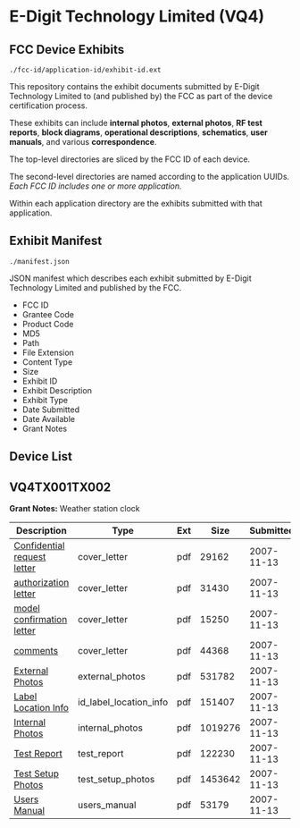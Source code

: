 # E-Digit Technology Limited (VQ4)
## FCC Device Exhibits

```
./fcc-id/application-id/exhibit-id.ext
```

This repository contains the exhibit documents submitted by E-Digit Technology Limited to (and published by) the FCC as part of the device certification process.

These exhibits can include **internal photos**, **external photos**, **RF test reports**, **block diagrams**, **operational descriptions**, **schematics**, **user manuals**, and various **correspondence**.

The top-level directories are sliced by the FCC ID of each device.

The second-level directories are named according to the application UUIDs. *Each FCC ID includes one or more application.*

Within each application directory are the exhibits submitted with that application. 

## Exhibit Manifest

```
./manifest.json
```

JSON manifest which describes each exhibit submitted by E-Digit Technology Limited and published by the FCC.

- FCC ID
- Grantee Code
- Product Code
- MD5
- Path
- File Extension
- Content Type
- Size
- Exhibit ID
- Exhibit Description
- Exhibit Type
- Date Submitted
- Date Available
- Grant Notes

## Device List
## VQ4TX001TX002
**Grant Notes:** Weather station clock

| Description | Type | Ext | Size | Submitted | Available |
| ----------- | ---- | --- | ---- | --------- | --------- |
| [Confidential request letter](VQ4TX001TX002/2ac35c15b39bf11fc805116ad89aad36/868326.pdf) | cover_letter | pdf | 29162 | 2007-11-13 | 2007-11-14 |
| [authorization letter](VQ4TX001TX002/2ac35c15b39bf11fc805116ad89aad36/868327.pdf) | cover_letter | pdf | 31430 | 2007-11-13 | 2007-11-14 |
| [model confirmation letter](VQ4TX001TX002/2ac35c15b39bf11fc805116ad89aad36/868328.pdf) | cover_letter | pdf | 15250 | 2007-11-13 | 2007-11-14 |
| [comments](VQ4TX001TX002/2ac35c15b39bf11fc805116ad89aad36/868329.pdf) | cover_letter | pdf | 44368 | 2007-11-13 | 2007-11-14 |
| [External Photos](VQ4TX001TX002/2ac35c15b39bf11fc805116ad89aad36/868323.pdf) | external_photos | pdf | 531782 | 2007-11-13 | 2007-11-14 |
| [Label Location Info](VQ4TX001TX002/2ac35c15b39bf11fc805116ad89aad36/868322.pdf) | id_label_location_info | pdf | 151407 | 2007-11-13 | 2007-11-14 |
| [Internal Photos](VQ4TX001TX002/2ac35c15b39bf11fc805116ad89aad36/868321.pdf) | internal_photos | pdf | 1019276 | 2007-11-13 | 2007-11-14 |
| [Test Report](VQ4TX001TX002/2ac35c15b39bf11fc805116ad89aad36/868317.pdf) | test_report | pdf | 122230 | 2007-11-13 | 2007-11-14 |
| [Test Setup Photos](VQ4TX001TX002/2ac35c15b39bf11fc805116ad89aad36/868316.pdf) | test_setup_photos | pdf | 1453642 | 2007-11-13 | 2007-11-14 |
| [Users Manual](VQ4TX001TX002/2ac35c15b39bf11fc805116ad89aad36/868315.pdf) | users_manual | pdf | 53179 | 2007-11-13 | 2007-11-14 |
